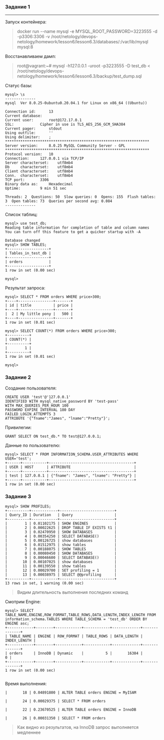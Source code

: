 ### Задание 1
***
Запуск контейнера:
> docker run --name mysql -e MYSQL_ROOT_PASSWORD=3223555 -d -p3306:3306 -v /root/netology/devops-netology/homework/lesson6/lesson6.3/databases/:/var/lib/mysql mysql:8
 
Восстанавливаем дамп:
> root@vagrant:~# mysql -h127.0.0.1 -uroot -p3223555 -D test_db < /root/netology/devops-netology/homework/lesson6/lesson6.3/backup/test_dump.sql

 Статус базы:
```buildoutcfg
mysql> \s
--------------
mysql  Ver 8.0.25-0ubuntu0.20.04.1 for Linux on x86_64 ((Ubuntu))

Connection id:		13
Current database:	
Current user:		root@172.17.0.1
SSL:			Cipher in use is TLS_AES_256_GCM_SHA384
Current pager:		stdout
Using outfile:		''
Using delimiter:	;
******************************************************************
Server version:		8.0.25 MySQL Community Server - GPL
******************************************************************
Protocol version:	10
Connection:		127.0.0.1 via TCP/IP
Server characterset:	utf8mb4
Db     characterset:	utf8mb4
Client characterset:	utf8mb4
Conn.  characterset:	utf8mb4
TCP port:		3306
Binary data as:		Hexadecimal
Uptime:			9 min 51 sec

Threads: 2  Questions: 50  Slow queries: 0  Opens: 155  Flush tables: 3  Open tables: 73  Queries per second avg: 0.084
--------------
```

Список таблиц:
```buildoutcfg
mysql> use test_db;
Reading table information for completion of table and column names
You can turn off this feature to get a quicker startup with -A

Database changed
mysql> SHOW TABLES;
+-------------------+
| Tables_in_test_db |
+-------------------+
| orders            |
+-------------------+
1 row in set (0.00 sec)

mysql> 
```

Результат запроса:
```buildoutcfg
mysql> SELECT * FROM orders WHERE price>300;
+----+----------------+-------+
| id | title          | price |
+----+----------------+-------+
|  2 | My little pony |   500 |
+----+----------------+-------+
1 row in set (0.01 sec)

mysql> SELECT COUNT(*) FROM orders WHERE price>300;
+----------+
| COUNT(*) |
+----------+
|        1 |
+----------+
1 row in set (0.01 sec)

mysql> 
```

### Задание 2
Создание пользователя:
```buildoutcfg
CREATE USER 'test'@'127.0.0.1' 
IDENTIFIED WITH mysql_native_password BY 'test-pass'
WITH MAX_QUERIES_PER_HOUR 100 
PASSWORD EXPIRE INTERVAL 180 DAY 
FAILED_LOGIN_ATTEMPTS 3 
ATTRIBUTE '{"fname":"James", "lname":"Pretty"}';
```

Привилегии:
```buildoutcfg
GRANT SELECT ON test_db.* TO test@127.0.0.1;
```

Данные по пользователю:
```buildoutcfg
mysql> SELECT * FROM INFORMATION_SCHEMA.USER_ATTRIBUTES WHERE USER='test';
+------+-----------+---------------------------------------+
| USER | HOST      | ATTRIBUTE                             |
+------+-----------+---------------------------------------+
| test | 127.0.0.1 | {"fname": "James", "lname": "Pretty"} |
+------+-----------+---------------------------------------+
1 row in set (0.00 sec)

```

### Задание 3
```buildoutcfg
mysql> SHOW PROFILES;
+----------+------------+-------------------------+
| Query_ID | Duration   | Query                   |
+----------+------------+-------------------------+
|        1 | 0.01102175 | SHOW ENGINES            |
|        2 | 0.00022625 | DROP TABLE IF EXISTS t1 |
|        3 | 0.02470950 | SHOW DATABASES          |
|        4 | 0.00354250 | SELECT DATABASE()       |
|        5 | 0.00126725 | show databases          |
|        6 | 0.01512975 | show tables             |
|        7 | 0.00188075 | SHOW TABLES             |
|        8 | 0.00080450 | SHOW DATABASES          |
|        9 | 0.00046600 | SELECT DATABASE()       |
|       10 | 0.00107025 | show databases          |
|       11 | 0.00139550 | show tables             |
|       12 | 0.00029700 | SET profiling = 1       |
|       13 | 0.00038975 | SELECT @@profiling      |
+----------+------------+-------------------------+
13 rows in set, 1 warning (0.00 sec)
```
> Видим длительность выполнения последних команд

Смотрим Engine:
```buildoutcfg
mysql> SELECT TABLE_NAME,ENGINE,ROW_FORMAT,TABLE_ROWS,DATA_LENGTH,INDEX_LENGTH FROM information_schema.TABLES WHERE TABLE_SCHEMA = 'test_db' ORDER BY ENGINE asc;
+------------+--------+------------+------------+-------------+--------------+
| TABLE_NAME | ENGINE | ROW_FORMAT | TABLE_ROWS | DATA_LENGTH | INDEX_LENGTH |
+------------+--------+------------+------------+-------------+--------------+
| orders     | InnoDB | Dynamic    |          5 |       16384 |            0 |
+------------+--------+------------+------------+-------------+--------------+
1 row in set (0.00 sec)


```

Время выполнения:
```buildoutcfg
|       18 | 0.04891800 | ALTER TABLE orders ENGINE = MyISAM  
```

```buildoutcfg
|       24 | 0.00029375 | SELECT * FROM orders 
```

```buildoutcfg
|       22 | 0.23670525 | ALTER TABLE orders ENGINE = InnoDB  
```

```buildoutcfg
|       26 | 0.00031350 | SELECT * FROM orders 
```

> Как видно из результатов, на InnoDB запрос выполняется медленнее


